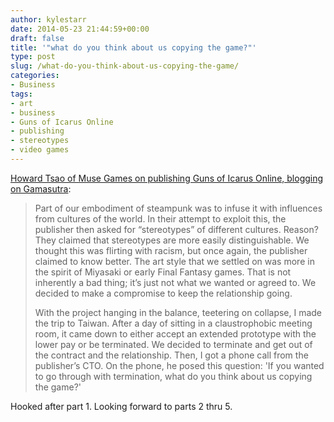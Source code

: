 ```yaml
---
author: kylestarr
date: 2014-05-23 21:44:59+00:00
draft: false
title: '"what do you think about us copying the game?"'
type: post
slug: /what-do-you-think-about-us-copying-the-game/
categories:
- Business
tags:
- art
- business
- Guns of Icarus Online
- publishing
- stereotypes
- video games
---
```


[Howard Tsao of Muse Games on publishing Guns of Icarus Online, blogging on Gamasutra](http://www.gamasutra.com/blogs/HowardTsao/20140509/217430/Guns_of_Icarus_Online_PostMortem__Part_I_Publisher_Nightmare):

> Part of our embodiment of steampunk was to infuse it with influences from cultures of the world. In their attempt to exploit this, the publisher then asked for “stereotypes” of different cultures. Reason? They claimed that stereotypes are more easily distinguishable. We thought this was flirting with racism, but once again, the publisher claimed to know better. The art style that we settled on was more in the spirit of Miyasaki or early Final Fantasy games. That is not inherently a bad thing; it’s just not what we wanted or agreed to. We decided to make a compromise to keep the relationship going.
>
> With the project hanging in the balance, teetering on collapse, I made the trip to Taiwan. After a day of sitting in a claustrophobic meeting room, it came down to either accept an extended prototype with the lower pay or be terminated. We decided to terminate and get out of the contract and the relationship. Then, I got a phone call from the publisher’s CTO. On the phone, he posed this question: 'If you wanted to go through with termination, what do you think about us copying the game?'

Hooked after part 1. Looking forward to parts 2 thru 5.
